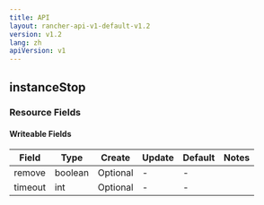 ```yaml
---
title: API
layout: rancher-api-v1-default-v1.2
version: v1.2
lang: zh
apiVersion: v1
---
```


## instanceStop



### Resource Fields

#### Writeable Fields

Field | Type | Create | Update | Default | Notes
---|---|---|---|---|---
remove | boolean | Optional | - | - | 
timeout | int | Optional | - | - | 



<br>
